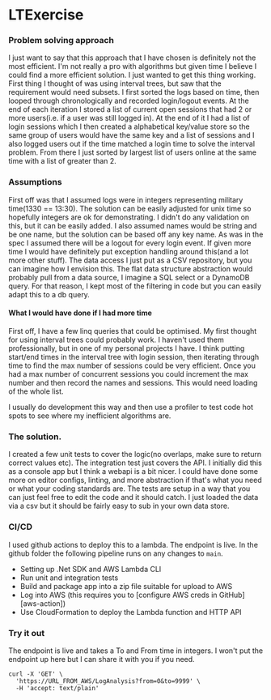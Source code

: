 # LTExercise


### Problem solving approach
I just want to say that this approach that I have chosen is definitely not the most efficient. I'm not really a pro with algorithms
but given time I believe I could find a more efficient solution. I just wanted to get this thing working. First thing I thought of was using interval trees, but saw that the requirement would need subsets.
I first sorted the logs based on time, then looped through chronologically and recorded login/logout events. At the end of each iteration I stored a list of current open sessions that had 2 or more users(i.e. if a user was still logged in).
At the end of it I had a list of login sessions which I then created a alphabetical key/value store so the same group of users would have the same key and a list of sessions and I also logged users out if the time matched a login time to solve the interval problem.
From there I just sorted by largest list of users online at the same time with a list of greater than 2.
 
### Assumptions

First off was that I assumed logs were in integers representing military time(1330 == 13:30). The solution can be easily adjusted for unix time so hopefully integers are ok for demonstrating. 
I didn't do any validation on this, but it can be easily added. I also assumed names would be string and be one name, but the solution can be based off any key name.
As was in the spec I assumed there will be a logout for every login event. If given more time I would have definitely put exception handling around this(and a lot more other stuff). 
The data access I just put as a CSV repository, but you can imagine how I envision this. The flat data structure abstraction would probably pull from a data source, I imagine a SQL select or a DynamoDB query. 
For that reason, I kept most of the filtering in code but you can easily adapt this to a db query. 


#### What I would have done if I had more time
First off, I have a few linq queries that could be optimised. My first thought for using interval trees could probably work. I haven't used them professionally, but in one of my personal projects I have.
I think putting start/end times in the interval tree with login session, then iterating through time to find the max number of sessions could be very efficient. 
Once you had a max number of concurrent sessions you could increment the max number and then record the names and sessions. This would need loading of the whole list. 


I usually do development this way and then use a profiler to test code hot spots to see where my inefficient algorithms are. 

### The solution. 

I created a few unit tests to cover the logic(no overlaps, make sure to return correct values etc). The integration test just covers the API. I initially did this as a console app but I think a webapi is a bit nicer. 
I could have done some more on editor configs, linting, and more abstraction if that's what you need or what your coding standards are. The tests are setup in a way that you can just feel free to edit the code and it should catch. 
I just loaded the data via a csv but it should be fairly easy to sub in your own data store. 

### CI/CD

I used github actions to deploy this to a lambda. The endpoint is live.
In the github folder the following pipeline runs on any changes to `main`.
* Setting up .Net SDK and AWS Lambda CLI
* Run unit and integration tests
* Build and package app into a zip file suitable for upload to AWS
* Log into AWS (this requires you to [configure AWS creds in GitHub][aws-action])
* Use CloudFormation to deploy the Lambda function and HTTP API

### Try it out
The endpoint is live and takes a To and From time in integers. I won't put the endpoint up here but I can share it with you if you need. 

```shell
curl -X 'GET' \
  'https://URL_FROM_AWS/LogAnalysis?from=0&to=9999' \
  -H 'accept: text/plain'
```